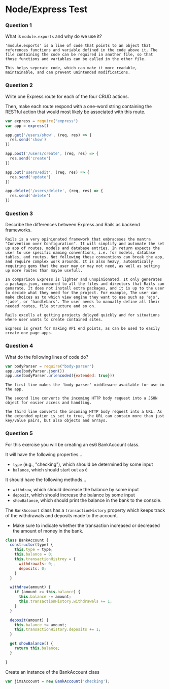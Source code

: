 # Node/Express Test

### Question 1

What is `module.exports` and why do we use it?

```text
'module.exports' is a line of code that points to an object that references functions and variable defined in the code above it. The file containing the code can be required in another file, so that those functions and variables can be called in the other file. 

This helps seperate code, which can make it more readable, maintainable, and can prevent unintended modifications.

```

### Question 2

Write one Express route for each of the four CRUD actions.

Then, make each route respond with a one-word string containing the RESTful action that would most likely be associated with this route.

```js
var express = require("express")
var app = express()

app.get('/users/show', (req, res) => {
  res.send('show')
})

app.post('/users/create', (req, res) => {
  res.send('create')
})

app.put('users/edit', (req, res) => {
  res.send('update')
})

app.delete('/users/delete', (req, res) => {
  res.send('delete')
})

```

### Question 3

Describe the differences between Express and Rails as backend frameworks.

```text
Rails is a very opinionated framework that embraceses the mantra "Convention over Configuration". It will simplify and automate the set up app of routes, models and database entries. In return expects the user to use specific naming conventions, i.e. for models, database tables, and routes. Not following these conventions can break the app, and require complex work arounds. It is also heavy, automatically requiring gems that the user may or may not need, as well as setting up more routes than maybe usefull. 

In comparison Express is lighter and unopinionated. It only generates a package.json, compared to all the files and directors that Rails can genarate. It does not install extra packages, and it is up to the user to decide what they need for the project. For example, The user can make choices as to which view engine they want to use such as 'ejs', 'jade', or 'handlebars'. The user needs to manually define all their needed routes, file structure and so on. 

Rails excells at getting projects deloyed quickly and for situations where user wants to create contained sites.

Express is great for making API end points, as can be used to easily create one page apps.

```

### Question 4

What do the following lines of code do?

```js
var bodyParser = require("body-parser")
app.use(bodyParser.json())
app.use(bodyParser.urlencoded({extended: true}))
```

```text
The first line makes the 'body-parser' middleware available for use in the app.

The second line converts the incoming HTTP body request into a JSON object for easier access and handling.

The third line converts the incoming HTTP body request into a URL. As the extended option is set to true, the URL can contain more than just key/value pairs, but also objects and arrays. 
```

### Question 5

For this exercise you will be creating an es6 BankAccount class.

It will have the following properties...
* `type` (e.g., "checking"), which should be determined by some input
* `balance`, which should start out as `0`

It should have the following methods...
* `withdraw`, which should decrease the balance by some input
* `deposit`, which should increase the balance by some input
* `showBalance`, which should print the balance in the bank to the console.

The `BankAccount` class has a `transactionHistory` property which keeps track of the withdrawals and deposits made to the account.
* Make sure to indicate whether the transaction increased or decreased the amount of money in the bank.

```js
class BankAccount {
  constructor(type) {
    this.type = type;
    this.balance = 0;
    this.transactionHistroy = {
      withdrawals: 0;,
      deposits: 0;
    }
  }

  withdraw(amount) {
    if (amount >= this.balance) {
      this.balance -= amount;
      this.transactionHistory.withdrawals += 1;
    }
  }

  deposit(amount) {
    this.balance += amount;
    this.transactionHistory.deposits += 1;
  }

  get showBalance() {
    return this.balance;
  }

}


```

Create an instance of the BankAccount class

```js
var jimsAccount = new BankAccount('checking');
```
